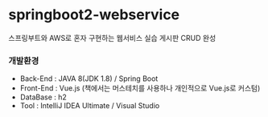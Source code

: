 # springboot2-webservice
스프링부트와 AWS로 혼자 구현하는 웹서비스 실습
게시판 CRUD 완성

### 개발환경
+ Back-End : JAVA 8(JDK 1.8) / Spring Boot
+ Front-End : Vue.js (책에서는 머스테치를 사용하나 개인적으로 Vue.js로 커스텀)
+ DataBase : h2
+ Tool : IntelliJ IDEA Ultimate / Visual Studio

